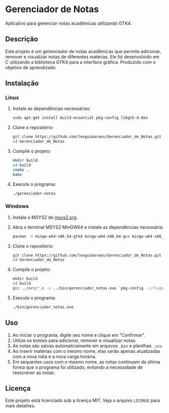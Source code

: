 # Gerenciador de Notas

Aplicativo para gerenciar notas acadêmicas utilizando GTK4.

## Descrição

Este projeto é um gerenciador de notas acadêmicas que permite adicionar, remover e visualizar notas de diferentes matérias. Ele foi desenvolvido em C utilizando a biblioteca GTK4 para a interface gráfica. Produzido com o objetivo de aprendizado.

## Instalação

### Linux

1. Instale as dependências necessárias:
    ```bash
    sudo apt-get install build-essential pkg-config libgtk-4-dev
    ```

2. Clone o repositório:
    ```bash
    git clone https://github.com/lexguimaraes/Gerenciador_de_Notas.git
    cd Gerenciador_de_Notas
    ```

3. Compile o projeto:
    ```bash
    mkdir build
    cd build
    cmake ..
    make
    ```

4. Execute o programa:
    ```bash
    ./gerenciador-notas
    ```

### Windows

1. Instale o MSYS2 de [msys2.org](https://www.msys2.org/).

2. Abra o terminal MSYS2 MinGW64 e instale as dependências necessária:
    ```bash
    pacman -S mingw-w64-x86_64-gtk4 mingw-w64-x86_64-gcc mingw-w64-x86_64-pkgconf
    ```

3. Clone o repositório:
    ```bash
    git clone https://github.com/lexguimaraes/Gerenciador_de_Notas.git
    cd Gerenciador_de_Notas
    ```

4. Compile o projeto:
    ```bash
    mkdir build
    cd build
    gcc ../src/*.c -o ../bin/gerenciador_notas.exe `pkg-config --cflags --libs gtk4` -mwindows
    ```

5. Execute o programa:
    ```bash
    ./bin/gerenciador_notas.exe
    ```

## Uso

1. Ao iniciar o programa, digite seu nome e clique em "Confirmar".
2. Utilize os botões para adicionar, remover e visualizar notas.
3. As notas são salvas automaticamente em arquivos `.bin` e planilhas `.csv`.
4. Ao inserir matérias com o mesmo nome, elas serão apenas atualizadas com a nova nota e a nova carga horária.
5. Em sequentes usos com o mesmo nome, as notas continuam da última forma que o programa foi utilizado, evitando a necessidade de reescrever as notas.

## Licença

Este projeto está licenciado sob a licença MIT. Veja o arquivo `LICENSE` para mais detalhes.